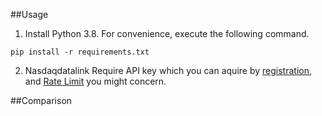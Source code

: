##Usage

1. Install Python 3.8. For convenience, execute the following command.

```
pip install -r requirements.txt
```

2. Nasdaqdatalink Require API key which you can aquire by [registration](https://data.nasdaq.com/), and [Rate Limit](https://docs.data.nasdaq.com/docs/rate-limits-1#:~:text=Users%20who%20are%20not%20subscribed,of%2050%2C000%20calls%20per%20day.) you might concern.



##Comparison